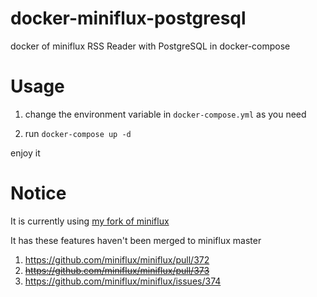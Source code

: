 # docker-miniflux-postgresql
docker of miniflux RSS Reader with PostgreSQL in docker-compose

# Usage
1. change the environment variable in `docker-compose.yml` as you need

2. run `docker-compose up -d`

enjoy it

# Notice
It is currently using [my fork of miniflux](https://github.com/fengkx/miniflux/tree/fork)

It has these features haven't been merged to miniflux master

1. https://github.com/miniflux/miniflux/pull/372
1. ~~https://github.com/miniflux/miniflux/pull/373~~
1. https://github.com/miniflux/miniflux/issues/374
